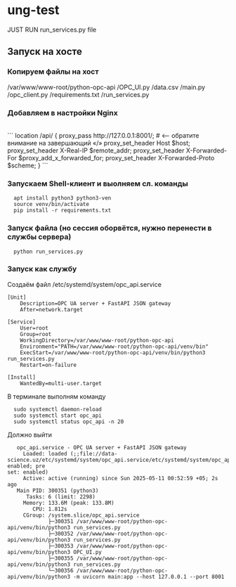 # ung-test

JUST RUN run_services.py file

## Запуск на хосте
### Копируем файлы на хост
  /var/www/www-root/python-opc-api
    /OPC_UI.py
    /data.csv
    /main.py
    /opc_client.py
    /requirements.txt
    /run_services.py

### Добавляем в настройки Nginx
<br>
```
location /api/ {
        proxy_pass         http://127.0.0.1:8001/;    # <-- обратите внимание на завершающий «/»
        proxy_set_header   Host            $host;
        proxy_set_header   X-Real-IP       $remote_addr;
        proxy_set_header   X-Forwarded-For $proxy_add_x_forwarded_for;
        proxy_set_header   X-Forwarded-Proto $scheme;
    }
``` 

### Запускаем Shell-клиент и выолняем сл. команды
```
  apt install python3 python3-ven  
  source venv/bin/activate  
  pip install -r requirements.txt 
```
### Запуск файла (но сессия оборвётся, нужно перенести в службы сервера)
``` 
  python run_services.py     
```

### Запуск как службу
  Создаём файл /etc/systemd/system/opc_api.service 
```
[Unit]
    Description=OPC UA server + FastAPI JSON gateway
    After=network.target
    
[Service]
    User=root
    Group=root
    WorkingDirectory=/var/www/www-root/python-opc-api
    Environment="PATH=/var/www/www-root/python-opc-api/venv/bin"
    ExecStart=/var/www/www-root/python-opc-api/venv/bin/python3 run_services.py
    Restart=on-failure

[Install]
    WantedBy=multi-user.target
```
В терминале выполням команду
```
  sudo systemctl daemon-reload
  sudo systemctl start opc_api 
  sudo systemctl status opc_api -n 20   
```

Должно выйти 
```
   opc_api.service - OPC UA server + FastAPI JSON gateway
     Loaded: loaded (;;file://data-science.uz/etc/systemd/system/opc_api.service/etc/systemd/system/opc_api.service;;; enabled; pre
set: enabled)
     Active: active (running) since Sun 2025-05-11 00:52:59 +05; 2s ago
   Main PID: 300351 (python3)                                                                                                      
      Tasks: 6 (limit: 2298)                                                                                                       
     Memory: 133.6M (peak: 133.8M)                                                                                                 
        CPU: 1.812s                                                                                                                
     CGroup: /system.slice/opc_api.service                                                                                         
             ├─300351 /var/www/www-root/python-opc-api/venv/bin/python3 run_services.py
             ├─300352 /var/www/www-root/python-opc-api/venv/bin/python3 run_services.py
             ├─300353 /var/www/www-root/python-opc-api/venv/bin/python3 OPC_UI.py
             ├─300355 /var/www/www-root/python-opc-api/venv/bin/python3 run_services.py
             └─300356 /var/www/www-root/python-opc-api/venv/bin/python3 -m uvicorn main:app --host 127.0.0.1 --port 8001
```
